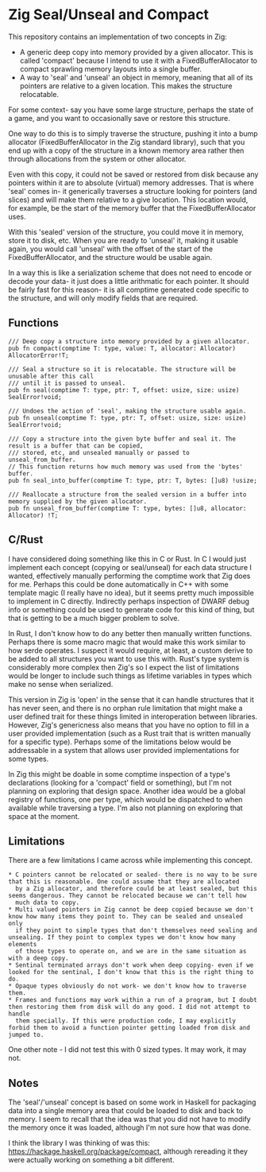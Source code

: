 # Zig Seal/Unseal and Compact

This repository contains an implementation of two concepts in Zig:

  * A generic deep copy into memory provided by a given allocator. 
    This is called 'compact' because I intend to use it with a FixedBufferAllocator to compact sprawling memory layouts into a single buffer.
  * A way to 'seal' and 'unseal' an object in memory, meaning that all of its pointers are relative to a given location. This makes the structure relocatable.


For some context- say you have some large structure, perhaps the state of a game, and you want to occasionally save or restore this structure.


One way to do this is to simply traverse the structure, pushing it into a bump allocator (FixedBufferAllocator in the Zig standard library),
such that you end up with a copy of the structure in a known memory area rather then through allocations from the system or other allocator.


Even with this copy, it could not be saved or restored from disk because any pointers within it are to absolute (virtual) memory addresses.
That is where 'seal' comes in- it generically traverses a structure looking for pointers (and slices) and will make them relative to a give location.
This location would, for example, be the start of the memory buffer that the FixedBufferAllocator uses.


With this 'sealed' version of the structure, you could move it in memory, store it to disk, etc. When you are ready to 'unseal' it, making it usable
again, you would call 'unseal' with the offset of the start of the FixedBufferAllocator, and the structure would be usable again.


In a way this is like a serialization scheme that does not need to encode or decode your data- it just does a little arithmatic for each pointer.
It should be fairly fast for this reason- it is all comptime generated code specific to the structure, and will only modify fields that are required.

## Functions

```zig
/// Deep copy a structure into memory provided by a given allocator.
pub fn compact(comptime T: type, value: T, allocator: Allocator) AllocatorError!T;

/// Seal a structure so it is relocatable. The structure will be unusable after this call
/// until it is passed to unseal.
pub fn seal(comptime T: type, ptr: T, offset: usize, size: usize) SealError!void;

/// Undoes the action of 'seal', making the structure usable again.
pub fn unseal(comptime T: type, ptr: T, offset: usize, size: usize) SealError!void;

/// Copy a structure into the given byte buffer and seal it. The result is a buffer that can be copied,
/// stored, etc, and unsealed manually or passed to unseal_from_buffer.
// This function returns how much memory was used from the 'bytes' buffer.
pub fn seal_into_buffer(comptime T: type, ptr: T, bytes: []u8) !usize;

/// Reallocate a structure from the sealed version in a buffer into memory supplied by the given allocator.
pub fn unseal_from_buffer(comptime T: type, bytes: []u8, allocator: Allocator) !T;
```

## C/Rust

I have considered doing something like this in C or Rust. In C I would just implement each concept (copying or seal/unseal) for each data structure
I wanted, effectively manually performing the comptime work that Zig does for me. Perhaps this could be done automatically in C++ with some template
magic (I really have no idea), but it seems pretty much impossible to implement in C directly. Indirectly perhaps inspection of DWARF debug info or
something could be used to generate code for this kind of thing, but that is getting to be a much bigger problem to solve.


In Rust, I don't know how to do any better then manually written functions. Perhaps there is some macro magic that would make this work similar to
how serde operates. I suspect it would require, at least, a custom derive to be added to all structures you want to use this with. Rust's type
system is considerably more complex then Zig's so I expect the list of limitations would be longer to include such things as lifetime variables
in types which make no sense when serialized.


This version in Zig is 'open' in the sense that it can handle structures that it has never seen, and there is no orphan rule limitation that might
make a user defined trait for these things limited in interoperation between libraries. However, Zig's genericness also means that you have no
option to fill in a user provided implementation (such as a Rust trait that is written manually for a specific type). Perhaps some of the limitations
below would be addressable in a system that allows user provided implementations for some types. 

In Zig this might be doable in some comptime
inspection of a type's declarations (looking for a 'compact' field or something), but I'm not planning on exploring that design space.
Another idea would be a global registry of functions, one per type, which would be dispatched to when available while traversing a type. I'm also
not planning on exploring that space at the moment.


## Limitations

There are a few limitations I came across while implementing this concept.

    * C pointers cannot be relocated or sealed- there is no way to be sure that this is reasonable. One could assume that they are allocated
      by a Zig allocator, and therefore could be at least sealed, but this seems dangerous. They cannot be relocated because we can't tell how
      much data to copy.
    * Multi valued pointers in Zig cannot be deep copied because we don't know how many items they point to. They can be sealed and unsealed only
      if they point to simple types that don't themselves need sealing and unsealing. If they point to complex types we don't know how many elements
      of those types to operate on, and we are in the same situation as with a deep copy.
    * Sentinal terminated arrays don't work when deep copying- even if we looked for the sentinal, I don't know that this is the right thing to do.
    * Opaque types obviously do not work- we don't know how to traverse them.
    * Frames and functions may work within a run of a program, but I doubt then restoring them from disk will do any good. I did not attempt to handle
      them specially. If this were production code, I may explicitly forbid them to avoid a function pointer getting loaded from disk and jumped to.

One other note - I did not test this with 0 sized types. It may work, it may not.

## Notes

The 'seal'/'unseal' concept is based on some work in Haskell for packaging data into a single memory area that could be loaded to disk and back to memory.
I seem to recall that the idea was that you did not have to modify the memory once it was loaded, although I'm not sure how that was done.

I think the library I was thinking of was this: https://hackage.haskell.org/package/compact, although rereading it they were actually working on something
a bit different.

